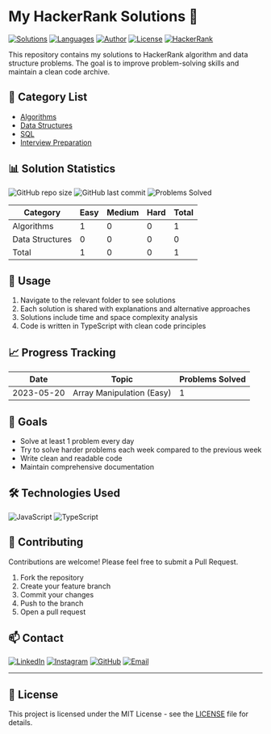 # My HackerRank Solutions 🚀

[![Solutions](https://img.shields.io/badge/Solutions-1-brightgreen.svg)](./algorithms/)
[![Languages](https://img.shields.io/badge/Languages-TypeScript-blue.svg)](./algorithms/)
[![Author](https://img.shields.io/badge/Author-RamazanDogan-orange.svg)](https://www.linkedin.com/in/ramazandogna/)
[![License](https://img.shields.io/badge/License-MIT-red.svg)](LICENSE)
[![HackerRank](https://img.shields.io/badge/HackerRank-Profile-green.svg)](your-hackerrank-profile)

This repository contains my solutions to HackerRank algorithm and data structure problems. The goal is to improve problem-solving skills and maintain a clean code archive.

## 📌 Category List

- [Algorithms](./algorithms/)
- [Data Structures](./data-structures/)
- [SQL](./sql/)
- [Interview Preparation](./interview-preparation/)

## 📊 Solution Statistics

![GitHub repo size](https://img.shields.io/github/repo-size/ramazandogna/hackerrank-solutions)
![GitHub last commit](https://img.shields.io/github/last-commit/ramazandogna/hackerrank-solutions)
![Problems Solved](https://img.shields.io/badge/Problems%20Solved-1-brightgreen.svg)

| Category        | Easy | Medium | Hard | Total |
| --------------- | ---- | ------ | ---- | ----- |
| Algorithms      | 1    | 0      | 0    | 1     |
| Data Structures | 0    | 0      | 0    | 0     |
| Total           | 1    | 0      | 0    | 1     |

## 📜 Usage

1. Navigate to the relevant folder to see solutions
2. Each solution is shared with explanations and alternative approaches
3. Solutions include time and space complexity analysis
4. Code is written in TypeScript with clean code principles

## 📈 Progress Tracking

| Date       | Topic                     | Problems Solved |
| ---------- | ------------------------- | --------------- |
| 2023-05-20 | Array Manipulation (Easy) | 1               |

## 🎯 Goals

- Solve at least 1 problem every day
- Try to solve harder problems each week compared to the previous week
- Write clean and readable code
- Maintain comprehensive documentation

## 🛠️ Technologies Used

![JavaScript](https://img.shields.io/badge/JavaScript-F7DF1E?style=for-the-badge&logo=javascript&logoColor=black)
![TypeScript](https://img.shields.io/badge/TypeScript-007ACC?style=for-the-badge&logo=typescript&logoColor=white)

## 🤝 Contributing

Contributions are welcome! Please feel free to submit a Pull Request.

1. Fork the repository
2. Create your feature branch
3. Commit your changes
4. Push to the branch
5. Open a pull request

## 📫 Contact

[![LinkedIn](https://img.shields.io/badge/LinkedIn-0077B5?style=for-the-badge&logo=linkedin&logoColor=white)](https://www.linkedin.com/in/ramazandogna/)
[![Instagram](https://img.shields.io/badge/Instagram-E4405F?style=for-the-badge&logo=instagram&logoColor=white)](https://www.instagram.com/ramazandogna/)
[![GitHub](https://img.shields.io/badge/GitHub-100000?style=for-the-badge&logo=github&logoColor=white)](https://github.com/ramazandogna)
[![Email](https://img.shields.io/badge/Email-D14836?style=for-the-badge&logo=gmail&logoColor=white)](mailto:doganrmzn40@gmail.com)

---

## 📝 License

This project is licensed under the MIT License - see the [LICENSE](LICENSE) file for details.
